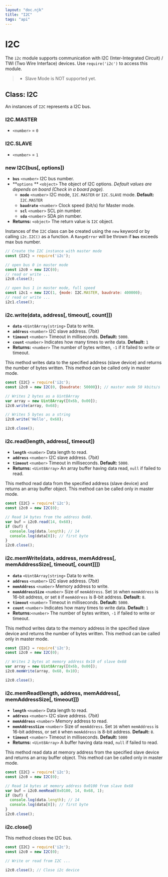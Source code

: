 ```yaml
---
layout: "doc.njk"
title: "I2C"
tags: "api"
---
```


# I2C

The `i2c` module supports communication with I2C (Inter-Integrated Circuit) / TWI (Two Wire Interface) devices. Use `require('i2c')` to access this module.

> * Slave Mode is NOT supported yet.

## Class: I2C

An instances of `I2C` represents a I2C bus.

### I2C.MASTER

* `<number>` = `0`

### I2C.SLAVE

* `<number>` = `1`

### new I2C(bus\[, options])

* **`bus`** `<number>` I2C bus number.
* **`options`  **  `<object>` The object of I2C options. _Default values are depends on board (Check in a board page)._
  * **`mode`** `<number>` I2C mode, `I2C.MASTER` or `I2C.SLAVE` mode. **Default:** `I2C.MASTER`
  * **`baudrate`** `<number>` Clock speed (bit/s) for Master mode.
  * **`scl`** `<number>` SCL pin number.
  * **`sda`** `<number>` SDA pin number.
* **Returns:** `<object>` The return value is `I2C` object.

Instances of the `I2C` class can be created using the `new` keyword or by calling `i2c.I2C()` as a function. A `RangeError` will be thrown if **`bus`** exceeds max bus number.

```javascript
// Create the I2C instance with master mode 
const {I2C} = require('i2c');

// open bus 0 in master mode
const i2c0 = new I2C(0);
// read or write ...
i2c0.close();

// open bus 1 in master mode, full speed
const i2c1 = new I2C(1, {mode: I2C.MASTER, baudrate: 400000);
// read or write ...
i2c1.close();
```

### i2c.write(data, address\[, timeout\[, count]])

* **`data`** `<Uint8Array|string>` Data to write.
* **`address`** `<number>` I2C slave address. (7bit)
* **`timeout`** `<number>` Timeout in milliseconds. **Default:** `5000`.
* **`count`** `<number>` Indicates how many times to write data. **Default:** `1`
* **Returns:** `<number>` The number of bytes written, `-1` if it failed to write or timeout.

This method writes data to the specified address (slave device) and returns the number of bytes written. This method can be called only in master mode.

```javascript
const {I2C} = require('i2c');
const i2c0 = new I2C(0, {baudrate: 50000}); // master mode 50 kbits/s

// Writes 2 bytes as a Uint8Array
var array = new Uint8Array([0x6b, 0x00]);
i2c0.write(array, 0x68);

// Writes 5 bytes as a string
i2c0.write('Hello', 0x68);

i2c0.close();
```

### i2c.read(length, address\[, timeout])

* **`length`** `<number>` Data length to read.
* **`address`** `<number>` I2C slave address. (7bit)
* **`timeout`** `<number>` Timeout in milliseconds. **Default:** `5000`.
* **Returns:** `<Uint8Array>` An array buffer having data read, `null` if failed to read.

This method read data from the specified address (slave device) and returns an array buffer object. This method can be called only in master mode.

```javascript
const {I2C} = require('i2c');
const i2c0 = new I2C(0); 

// Read 14 bytes from the address 0x68.
var buf = i2c0.read(14, 0x68);
if (buf) {
  console.log(data.length); // 14
  console.log(data[0]); // first byte
}
i2c0.close();
```

### i2c.memWrite(data, address, memAddress\[, memAddressSize\[, timeout\[, count]]])

* **`data`** `<Uint8Array|string>` Data to write.
* **`address`** `<number>` I2C slave address. (7bit)
* **`memAddress`** `<number>` Memory address to write.
* **`memAddressSize`** `<number>` Size of `memAddress`. Set `16` when `memAddress` is 16-bit address, or set `8` if `memAddress` is 8-bit address. **Default:** `8`.
* **`timeout`** `<number>` Timeout in milliseconds. **Default:** `5000`.
* **`count`** `<number>` Indicates how many times to write data. **Default:** `1`
* **Returns:**`<number>` The number of bytes written, `-1` if failed to write or timeout.

This method writes data to the memory address in the specified slave device and returns the number of bytes written. This method can be called only in master mode.

```javascript
const {I2C} = require('i2c');
const i2c0 = new I2C(0);

// Writes 2 bytes at memory address 0x10 of slave 0x68
var array = new Uint8Array([0x6b, 0x00]);
i2c0.memWrite(array, 0x68, 0x10);

i2c0.close();
```

### i2c.memRead(length, address, memAddress\[, memAddressSize\[, timeout]])

* **`length`** `<number>` Data length to read.
* **`address`** `<number>` I2C slave address. (7bit)
* **`memAddress`** `<number>` Memory address to read.
* **`memAddressSize`** `<number>` Size of `memAddress`. Set `16` when `memAddress` is 16-bit address, or set `8` when `memAddress` is 8-bit address. **Default:** `8`.
* **`timeout`** `<number>` Timeout in milliseconds. **Default:** `5000`
* **Returns:** `<Uint8Array>` A buffer having data read, `null` if failed to read.

This method read data at memory address from the specified slave device and returns an array buffer object. This method can be called only in master mode.

```javascript
const {I2C} = require('i2c');
const i2c0 = new I2C(0); 

// Read 14 bytes at memory address 0x0100 from slave 0x68
var buf = i2c0.memRead(0x0100, 14, 0x68, 1);
if (buf) {
  console.log(data.length); // 14
  console.log(data[0]); // first byte
}
i2c0.close();
```

### i2c.close()

This method closes the I2C bus.

```javascript
const {I2C} = require('i2c');
const i2c0 = new I2C(0); 

// Write or read from I2C ...

i2c0.close(); // Close i2c device
```
